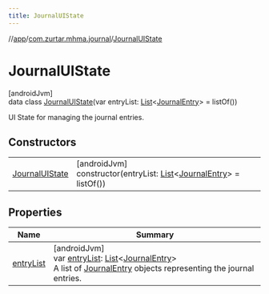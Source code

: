 ```yaml
---
title: JournalUIState
---
```

//[app](../../../index.html)/[com.zurtar.mhma.journal](../index.html)/[JournalUIState](index.html)



# JournalUIState



[androidJvm]\
data class [JournalUIState](index.html)(var entryList: [List](https://kotlinlang.org/api/core/kotlin-stdlib/kotlin.collections/-list/index.html)&lt;[JournalEntry](../../com.zurtar.mhma.data/-journal-entry/index.html)&gt; = listOf())

UI State for managing the journal entries.



## Constructors


| | |
|---|---|
| [JournalUIState](-journal-u-i-state.html) | [androidJvm]<br>constructor(entryList: [List](https://kotlinlang.org/api/core/kotlin-stdlib/kotlin.collections/-list/index.html)&lt;[JournalEntry](../../com.zurtar.mhma.data/-journal-entry/index.html)&gt; = listOf()) |


## Properties


| Name | Summary |
|---|---|
| [entryList](entry-list.html) | [androidJvm]<br>var [entryList](entry-list.html): [List](https://kotlinlang.org/api/core/kotlin-stdlib/kotlin.collections/-list/index.html)&lt;[JournalEntry](../../com.zurtar.mhma.data/-journal-entry/index.html)&gt;<br>A list of [JournalEntry](../../com.zurtar.mhma.data/-journal-entry/index.html) objects representing the journal entries. |

